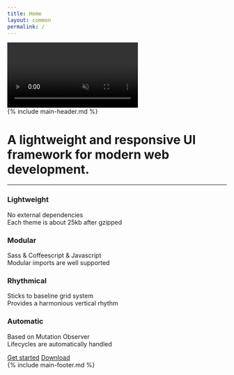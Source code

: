 ```yaml
---
title: Home
layout: common
permalink: /
---
```

<!-- markdownlint-disable -->
<div id="home-background" class="fix w-100 of-hidden">
  <video autoplay loop muted playsinline class="o-most-muted">
    <source type="video/mp4" src="{{ '/assets/video/home-background.mp4' | relative_url }}">
  </video>
</div>

<div id="home" class="rel zi-high d-flex fd-column jc-between-m min-h-100vh pt-medium-m pb-small-m">
  {% include main-header.md %}
  <div class="home-main grid container w-100 py-large py-none-m">
    <h1 class="col-12 col-8-m col-6-l mt-large fw-regular c-light">
      A lightweight and responsive UI framework for modern web development.
    </h1>
    <hr class="mb-medium-m">
    <div class="col-12 col-3-m mt-large ta-right ta-left-m">
      <h3 class="fw-regular c-light">Lightweight</h3>
      <p class="c-light">
        No external dependencies<br>
        Each theme is about 25kb after gzipped
      </p>
    </div>
    <div class="col-12 col-3-m mt-large">
      <h3 class="fw-regular c-light">Modular</h3>
      <p class="c-light">
        Sass &amp; Coffeescript &amp; Javascript<br>
        Modular imports are well supported
      </p>
    </div>
    <div class="col-12 col-3-m mt-large ta-right ta-left-m">
      <h3 class="fw-regular c-light">Rhythmical</h3>
      <p class="c-light">
        Sticks to baseline grid system<br>
        Provides a harmonious vertical rhythm
      </p>
    </div>
    <div class="col-12 col-3-m mt-large">
      <h3 class="fw-regular c-light">Automatic</h3>
      <p class="c-light">
        Based on Mutation Observer<br>
        Lifecycles are automatically handled
      </p>
    </div>
    <div class="col-12 mt-large pt-small pb-medium d-none-m">
      <div class="btns-x btns-fluid">
        <a data-turbolinks="false" href="{{ '/general/introduction' | relative_url }}" class="btn btn-light c-primary">Get started</a>
        <a href="https://github.com/oatw/luda/raw/v{{site.luda.version}}/release/dist/luda-{{site.luda.version}}.zip" class="btn btn-hollow-light">Download</a>
      </div>
    </div>
  </div>
  {% include main-footer.md %}
</div>
